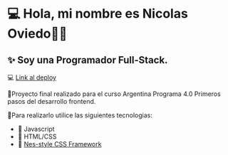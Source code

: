 
# :computer: Hola, mi nombre es Nicolas Oviedo:panda_face:👋
## ✨ Soy una Programador Full-Stack.
:computer: [Link al deploy]()

:floppy_disk:Proyecto final realizado para el curso Argentina Programa 4.0 Primeros pasos del desarrollo frontend. 

:floppy_disk:Para realizarlo utilice las siguientes tecnologias:
- :space_invader: Javascript
- :space_invader: HTML/CSS
- :space_invader: [Nes-style CSS Framework](https://nostalgic-css.github.io/NES.css/)
